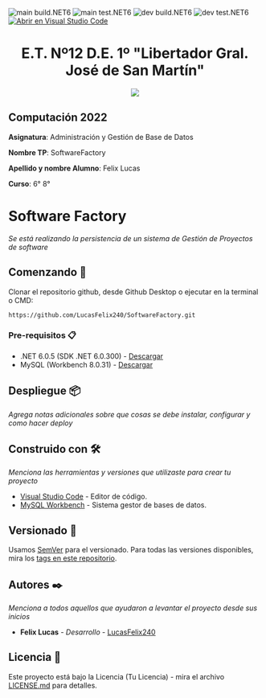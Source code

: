 <!-- Completa abajo cambiando ET12DE1Computacion a tu user|organización y template a tu repo, te recomiendo usar el Find & Replace de tu editor -->
![main build.NET6](https://github.com/ET12DE1Computacion/simpleTemplateCSharp/workflows/main-build.NET6/badge.svg?branch=main) ![main test.NET6](https://github.com/ET12DE1Computacion/simpleTemplateCSharp/workflows/main-test.NET6/badge.svg?branch=main)
![dev build.NET6](https://github.com/ET12DE1Computacion/simpleTemplateCSharp/workflows/dev-build.NET6/badge.svg?branch=dev) ![dev test.NET6](https://github.com/ET12DE1Computacion/simpleTemplateCSharp/workflows/dev-test.NET6/badge.svg?branch=dev)
[![Abrir en Visual Studio Code](https://img.shields.io/static/v1?logo=visualstudiocode&label=&message=Abrir%20en%20Visual%20Studio%20Code&labelColor=2c2c32&color=007acc&logoColor=007acc)](https://open.vscode.dev/ET12DE1Computacion/simpleTemplateCSharp)
<!-- Borra este comentario y linea después haber cambiado arriba las ocurrencias de tu usuario/repo -->

<h1 align="center">E.T. Nº12 D.E. 1º "Libertador Gral. José de San Martín"</h1>
<p align="center">
  <img src="https://et12.edu.ar/imgs/et12.png">
</p>

## Computación 2022

**Asignatura**:  Administración y Gestión de Base de Datos

**Nombre TP**:  SoftwareFactory

**Apellido y nombre Alumno**:  Felix Lucas

**Curso**:  6° 8°

# Software Factory

_Se está realizando la persistencia de un sistema de Gestión de Proyectos de software_

## Comenzando 🚀

Clonar el repositorio github, desde Github Desktop o ejecutar en la terminal o CMD:
```
https://github.com/LucasFelix240/SoftwareFactory.git
```

### Pre-requisitos 📋

- .NET 6.0.5 (SDK .NET 6.0.300) - [Descargar](https://dotnet.microsoft.com/download/dotnet/6.0)
- MySQL (Workbench 8.0.31) - [Descargar](https://dev.mysql.com/downloads/workbench/)

## Despliegue 📦

_Agrega notas adicionales sobre que cosas se debe instalar, configurar y como hacer deploy_

## Construido con 🛠️

_Menciona las herramientas y versiones que utilizaste para crear tu proyecto_

* [Visual Studio Code](https://code.visualstudio.com/#alt-downloads) - Editor de código.
* [MySQL Workbench](https://dev.mysql.com/downloads/workbench/) - Sistema gestor de bases de datos.

## Versionado 📌

Usamos [SemVer](http://semver.org/) para el versionado. Para todas las versiones disponibles, mira los [tags en este repositorio](https://github.com/ET12DE1Computacion/simpleTemplateCSharp/tags).

## Autores ✒️

_Menciona a todos aquellos que ayudaron a levantar el proyecto desde sus inicios_

* **Felix Lucas** - *Desarrollo* - [LucasFelix240](https://github.com/LucasFelix240)

## Licencia 📄

Este proyecto está bajo la Licencia (Tu Licencia) - mira el archivo [LICENSE.md](LICENSE.md) para detalles.
